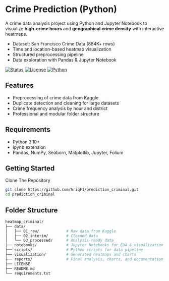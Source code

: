 # Crime Prediction (Python)

A crime data analysis project using Python and Jupyter Notebook to visualize **high-crime hours** and **geographical crime density** with interactive heatmaps.

- Dataset: San Francisco Crime Data (884K+ rows)
- Time and location-based heatmap visualization
- Structured preprocessing pipeline
- Data exploration with Pandas & Jupyter Notebook

[![Status](https://img.shields.io/badge/status-active-success)](https://github.com/AriqF1/heatmap_criminal)
[![License](https://img.shields.io/badge/license-MIT-blue)](https://opensource.org/licenses/MIT)
[![Python](https://img.shields.io/badge/python-3.10+-blue)](https://www.python.org/)

## Features

- Preprocessing of crime data from Kaggle
- Duplicate detection and cleaning for large datasets
- Crime frequency analysis by hour and district
- Professional and modular folder structure

## Requirements

- Python 3.10+
- ipynb extension
- Pandas, NumPy, Seaborn, Matplotlib, Jupyter, Folium

## Getting Started

Clone The Repository

```bash
git clone https://github.com/AriqF1/prediction_criminal.git
cd prediction_criminal
```

## Folder Structure

```bash
heatmap_criminal/
├── data/
│   ├── 01_raw/            # Raw data from Kaggle
│   ├── 02_interim/        # Cleaned data
│   └── 03_processed/      # Analysis-ready data
├── notebooks/             # Jupyter Notebooks for EDA & visualization
├── scripts/               # Python scripts for data pipeline
├── visualization/         # Generated heatmaps and charts
├── reports/               # Final analysis, charts, and documentation
├── LICENSE
├── README.md
└── requirements.txt
```
